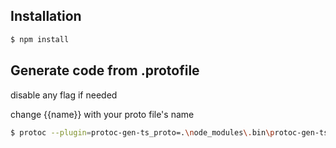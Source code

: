## Installation

```bash
$ npm install
```

## Generate code from .protofile

disable any flag if needed

change {{name}} with your proto file's name

```bash
$ protoc --plugin=protoc-gen-ts_proto=.\node_modules\.bin\protoc-gen-ts_proto.cmd --ts_proto_out=./entities --ts_proto_opt=nestJs=true --ts_proto_opt=useDate=true ./protos/{{name}}.proto
```
